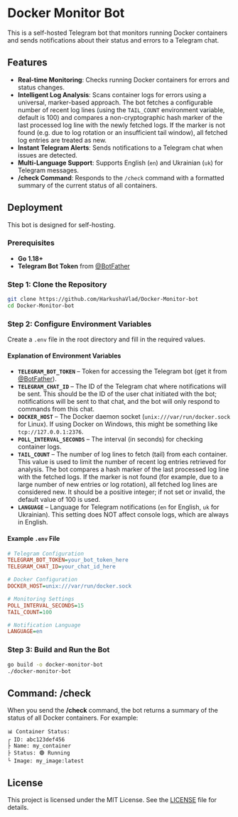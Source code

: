 # Docker Monitor Bot

This is a self-hosted Telegram bot that monitors running Docker containers and sends notifications about their status and errors to a Telegram chat.

## Features

- **Real-time Monitoring**: Checks running Docker containers for errors and status changes.
- **Intelligent Log Analysis**: Scans container logs for errors using a universal, marker-based approach. The bot fetches a configurable number of recent log lines (using the `TAIL_COUNT` environment variable, default is 100) and compares a non-cryptographic hash marker of the last processed log line with the newly fetched logs. If the marker is not found (e.g. due to log rotation or an insufficient tail window), all fetched log entries are treated as new.
- **Instant Telegram Alerts**: Sends notifications to a Telegram chat when issues are detected.
- **Multi-Language Support**: Supports English (`en`) and Ukrainian (`uk`) for Telegram messages.
- **/check Command**: Responds to the `/check` command with a formatted summary of the current status of all containers.

## Deployment

This bot is designed for self-hosting.

### Prerequisites

- **Go 1.18+**
- **Telegram Bot Token** from [@BotFather](https://t.me/BotFather)

### Step 1: Clone the Repository

```bash
git clone https://github.com/HarkushaVlad/Docker-Monitor-bot
cd Docker-Monitor-bot
```

### Step 2: Configure Environment Variables

Create a `.env` file in the root directory and fill in the required values.

#### Explanation of Environment Variables

- **`TELEGRAM_BOT_TOKEN`** – Token for accessing the Telegram bot (get it from [@BotFather](https://t.me/BotFather)).
- **`TELEGRAM_CHAT_ID`** – The ID of the Telegram chat where notifications will be sent. This should be the ID of the user chat initiated with the bot; notifications will be sent to that chat, and the bot will only respond to commands from this chat.
- **`DOCKER_HOST`** – The Docker daemon socket (`unix:///var/run/docker.sock` for Linux). If using Docker on Windows, this might be something like `tcp://127.0.0.1:2376`.
- **`POLL_INTERVAL_SECONDS`** – The interval (in seconds) for checking container logs.
- **`TAIL_COUNT`** – The number of log lines to fetch (tail) from each container. This value is used to limit the number of recent log entries retrieved for analysis. The bot compares a hash marker of the last processed log line with the fetched logs. If the marker is not found (for example, due to a large number of new entries or log rotation), all fetched log lines are considered new. It should be a positive integer; if not set or invalid, the default value of 100 is used.
- **`LANGUAGE`** – Language for Telegram notifications (`en` for English, `uk` for Ukrainian). This setting does NOT affect console logs, which are always in English.

#### Example `.env` File

```ini
# Telegram Configuration
TELEGRAM_BOT_TOKEN=your_bot_token_here
TELEGRAM_CHAT_ID=your_chat_id_here

# Docker Configuration
DOCKER_HOST=unix:///var/run/docker.sock

# Monitoring Settings
POLL_INTERVAL_SECONDS=15
TAIL_COUNT=100

# Notification Language
LANGUAGE=en
```

### Step 3: Build and Run the Bot

```bash
go build -o docker-monitor-bot
./docker-monitor-bot
```

## Command: /check

When you send the **/check** command, the bot returns a summary of the status of all Docker containers. For example:

```
📊 Container Status:
┌ ID: abc123def456
├ Name: my_container
├ Status: 🟢 Running
└ Image: my_image:latest
```

## License

This project is licensed under the MIT License. See the [LICENSE](https://github.com/HarkushaVlad/Docker-Monitor-bot/blob/main/LICENSE) file for details.
